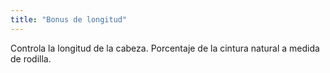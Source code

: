 ```yaml
---
title: "Bonus de longitud"
---
```


Controla la longitud de la cabeza. Porcentaje de la cintura natural a medida de rodilla.




